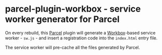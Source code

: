 # parcel-plugin-workbox - service worker generator for Parcel

On every rebuild, this [Parcel](https://parceljs.org) plugin will generate a [Workbox](https://developers.google.com/web/tools/workbox/)-based service worker - `sw.js` - and insert a registration code into the `index.html` entry file.

The service worker will pre-cache all the files generated by Parcel.
